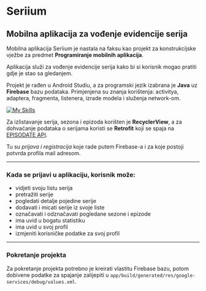 # Seriium

## Mobilna aplikacija za vođenje evidencije serija

Mobilna aplikacija Seriium je nastala na faksu kao projekt za konstrukcijske vježbe za predmet **Programiranje mobilnih aplikacija**.

Aplikacija služi za vođenje evidencije serija kako bi si korisnik mogao pratiti gdje je stao sa gledanjem.

Projekt je rađen u Android Studiu, a za programski jezik izabrana je **Java** uz **Firebase** bazu podataka. Primjenjena su znanja korištenja: activitya, adaptera, fragmenta, listenera, izrade modela i služenja network-om.

[![My Skills](https://skills.thijs.gg/icons?i=androidstudio,java,firebase)](https://skills.thijs.gg)

Za izlistavanje serija, sezona i epizoda korišten je **RecyclerView**, a za dohvaćanje podataka o serijama koristi se **Retrofit** koji se spaja na [EPISODATE API](https://www.episodate.com/api).

Tu su _prijava i registracija_ koje rade putem Firebase-a i za koje postoji potvrda profila mail adresom.

---

### Kada se prijavi u aplikaciju, korisnik može:

- vidjeti svoju listu serija
- pretražiti serije
- pogledati detalje pojedine serije
- dodavati i micati serije iz svoje liste
- označavati i odznačavati pogledane sezone i epizode
- ima uvid u bogatu statistiku
- ima uvid u svoj profil
- izmjeniti korisničke podatke za svoj profil

---

### Pokretanje projekta

Za pokretanje projekta potrebno je kreirati vlastitu Firebase bazu, potom dobivene podatke za spajanje zalijepiti u `app/build/generated/res/google-services/debug/values.xml`.
